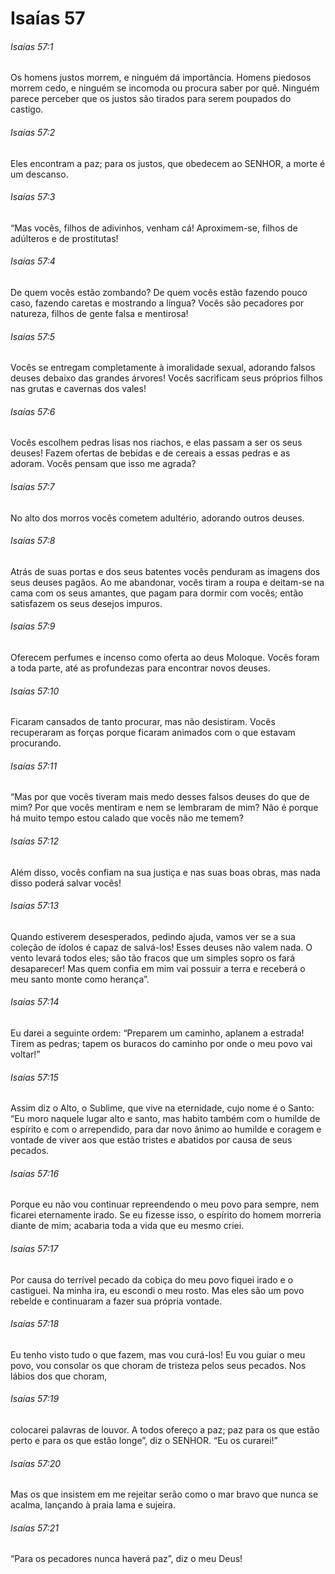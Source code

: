 # Isaías 57

###### Isaías 57:1

Os homens justos morrem, e ninguém dá importância. Homens piedosos morrem cedo, e ninguém se incomoda ou procura saber por quê. Ninguém parece perceber que os justos são tirados para serem poupados do castigo.

###### Isaías 57:2

Eles encontram a paz; para os justos, que obedecem ao SENHOR, a morte é um descanso.

###### Isaías 57:3

“Mas vocês, filhos de adivinhos, venham cá! Aproximem-se, filhos de adúlteros e de prostitutas!

###### Isaías 57:4

De quem vocês estão zombando? De quem vocês estão fazendo pouco caso, fazendo caretas e mostrando a língua? Vocês são pecadores por natureza, filhos de gente falsa e mentirosa!

###### Isaías 57:5

Vocês se entregam completamente à imoralidade sexual, adorando falsos deuses debaixo das grandes árvores! Vocês sacrificam seus próprios filhos nas grutas e cavernas dos vales!

###### Isaías 57:6

Vocês escolhem pedras lisas nos riachos, e elas passam a ser os seus deuses! Fazem ofertas de bebidas e de cereais a essas pedras e as adoram. Vocês pensam que isso me agrada?

###### Isaías 57:7

No alto dos morros vocês cometem adultério, adorando outros deuses.

###### Isaías 57:8

Atrás de suas portas e dos seus batentes vocês penduram as imagens dos seus deuses pagãos. Ao me abandonar, vocês tiram a roupa e deitam-se na cama com os seus amantes, que pagam para dormir com vocês; então satisfazem os seus desejos impuros.

###### Isaías 57:9

Oferecem perfumes e incenso como oferta ao deus Moloque. Vocês foram a toda parte, até as profundezas para encontrar novos deuses.

###### Isaías 57:10

Ficaram cansados de tanto procurar, mas não desistiram. Vocês recuperaram as forças porque ficaram animados com o que estavam procurando.

###### Isaías 57:11

“Mas por que vocês tiveram mais medo desses falsos deuses do que de mim? Por que vocês mentiram e nem se lembraram de mim? Não é porque há muito tempo estou calado que vocês não me temem?

###### Isaías 57:12

Além disso, vocês confiam na sua justiça e nas suas boas obras, mas nada disso poderá salvar vocês!

###### Isaías 57:13

Quando estiverem desesperados, pedindo ajuda, vamos ver se a sua coleção de ídolos é capaz de salvá-los! Esses deuses não valem nada. O vento levará todos eles; são tão fracos que um simples sopro os fará desaparecer! Mas quem confia em mim vai possuir a terra e receberá o meu santo monte como herança”.

###### Isaías 57:14

Eu darei a seguinte ordem: “Preparem um caminho, aplanem a estrada! Tirem as pedras; tapem os buracos do caminho por onde o meu povo vai voltar!”

###### Isaías 57:15

Assim diz o Alto, o Sublime, que vive na eternidade, cujo nome é o Santo: “Eu moro naquele lugar alto e santo, mas habito também com o humilde de espírito e com o arrependido, para dar novo ânimo ao humilde e coragem e vontade de viver aos que estão tristes e abatidos por causa de seus pecados.

###### Isaías 57:16

Porque eu não vou continuar repreendendo o meu povo para sempre, nem ficarei eternamente irado. Se eu fizesse isso, o espírito do homem morreria diante de mim; acabaria toda a vida que eu mesmo criei.

###### Isaías 57:17

Por causa do terrível pecado da cobiça do meu povo fiquei irado e o castiguei. Na minha ira, eu escondi o meu rosto. Mas eles são um povo rebelde e continuaram a fazer sua própria vontade.

###### Isaías 57:18

Eu tenho visto tudo o que fazem, mas vou curá-los! Eu vou guiar o meu povo, vou consolar os que choram de tristeza pelos seus pecados. Nos lábios dos que choram,

###### Isaías 57:19

colocarei palavras de louvor. A todos ofereço a paz; paz para os que estão perto e para os que estão longe”, diz o SENHOR. “Eu os curarei!”

###### Isaías 57:20

Mas os que insistem em me rejeitar serão como o mar bravo que nunca se acalma, lançando à praia lama e sujeira.

###### Isaías 57:21

“Para os pecadores nunca haverá paz”, diz o meu Deus!

